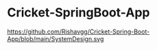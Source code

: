 # Cricket-SpringBoot-App
 
https://github.com/Rishavgg/Cricket-Spring-Boot-App/blob/main/SystemDesign.svg
